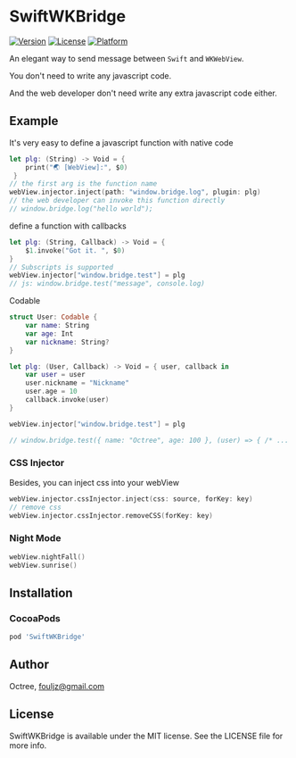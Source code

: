 # SwiftWKBridge

[![Version](https://img.shields.io/cocoapods/v/SwiftWKBridge.svg?style=flat)](https://cocoapods.org/pods/SwiftWKBridge)
[![License](https://img.shields.io/cocoapods/l/SwiftWKBridge.svg?style=flat)](https://cocoapods.org/pods/SwiftWKBridge)
[![Platform](https://img.shields.io/cocoapods/p/SwiftWKBridge.svg?style=flat)](https://cocoapods.org/pods/SwiftWKBridge)



An elegant way to send message between `Swift` and `WKWebView`.

You don't need to write any javascript code.

And the web developer don't need write any extra javascript code either.

## Example



It's very easy to define a javascript function with native code

```swift
let plg: (String) -> Void = {
	print("🌏 [WebView]:", $0)
 }
// the first arg is the function name
webView.injector.inject(path: "window.bridge.log", plugin: plg)
// the web developer can invoke this function directly
// window.bridge.log("hello world");
```



define a function with callbacks

```swift
let plg: (String, Callback) -> Void = {
    $1.invoke("Got it. ", $0)
}
// Subscripts is supported
webView.injector["window.bridge.test"] = plg
// js: window.bridge.test("message", console.log)
```



Codable 

```Swift
struct User: Codable {
    var name: String
    var age: Int
    var nickname: String?
}

let plg: (User, Callback) -> Void = { user, callback in
    var user = user
    user.nickname = "Nickname"
    user.age = 10
    callback.invoke(user)
}

webView.injector["window.bridge.test"] = plg

// window.bridge.test({ name: "Octree", age: 100 }, (user) => { /* ... */ })
```





### CSS Injector

Besides, you can inject css into your webView

```swift
webView.injector.cssInjector.inject(css: source, forKey: key)
// remove css
webView.injector.cssInjector.removeCSS(forKey: key)
```



### Night Mode

```swift
webView.nightFall()
webView.sunrise()
```



## Installation

### CocoaPods

```ruby
pod 'SwiftWKBridge'
```

## Author

Octree, fouljz@gmail.com

## License

SwiftWKBridge is available under the MIT license. See the LICENSE file for more info.
